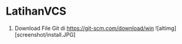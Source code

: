 # LatihanVCS

1. Download File Git di https://git-scm.com/download/win ![altimg][screenshot/install.JPG]
